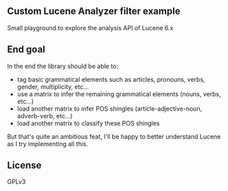 ## Custom Lucene Analyzer filter example

Small playground to explore the analysis API of Lucene 6.x

## End goal

In the end the library should be able to:
* tag basic grammatical elements such as articles, pronouns, verbs, gender, multiplicity, etc...
* use a matrix to infer the remaining grammatical elements (nouns, verbs, etc...)
* load another matrix to infer POS shingles (article-adjective-noun, adverb-verb, etc...)
* load another matrix to classify these POS shingles

But that's quite an ambitious feat, I'll be happy to better understand Lucene as I try implementing all this.

## License

GPLv3